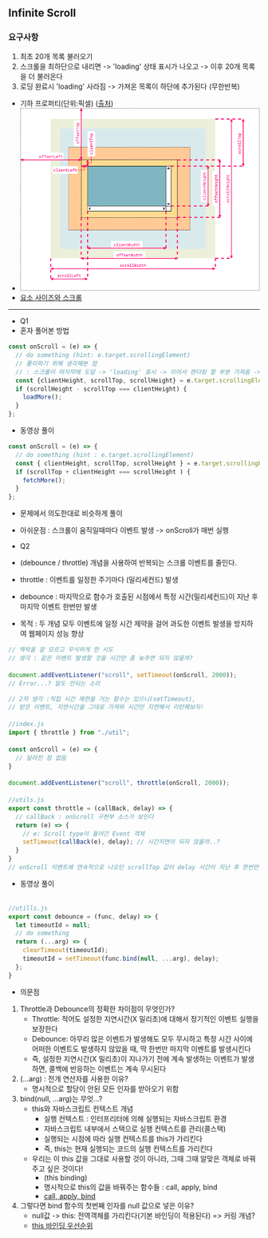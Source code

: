 ## Infinite Scroll

### 요구사항
1. 최초 20개 목록 불러오기
2. 스크롤을 최하단으로 내리면 -> 'loading' 상태 표시가 나오고 -> 이후 20개 목록을 더 불러온다
3. 로딩 완료시 'loading' 사라짐 -> 가져온 목록이 하단에 추가된다 (무한반복)

- 기하 프로퍼티(단위:픽셀) ([출처](https://stackoverflow.com/questions/21064101/understanding-offsetwidth-clientwidth-scrollwidth-and-height-respectively))
- ![예시](./img/browser_value.png)
- [요소 사이즈와 스크롤](https://ko.javascript.info/size-and-scroll)
---  
- Q1
- 혼자 풀어본 방법
```javascript
const onScroll = (e) => {
  // do something (hint: e.target.scrollingElement)
  // 풀이하기 위해 생각해본 점 
  // : 스크롤이 마지막에 도달 -> 'loading' 표시 -> 이어서 랜더링 할 부분 가져옴 -> 화면에 보여줌
  const {clientHeight, scrollTop, scrollHeight} = e.target.scrollingElement;
  if (scrollHeight - scrollTop === clientHeight) {
    loadMore();
  }
};
```
- 동영상 풀이
```javascript
const onScroll = (e) => {
  // do something (hint : e.target.scrollingElement)
  const { clientHeight, scrollTop, scrollHeight } = e.target.scrollingElement;
  if (scrollTop + clientHeight === scrollHeight ) {
    fetchMore();
  }
};
```
- 문제에서 의도한대로 비슷하게 풀이
- 아쉬운점 : 스크롤이 움직일때마다 이벤트 발생 -> onScroll가 매번 실행

- Q2
- (debounce / throttle) 개념을 사용하여 반복되는 스크롤 이벤트를 줄인다.
- throttle : 이벤트를 일정한 주기마다 (밀리세컨드) 발생
- debounce : 마지막으로 함수가 호출된 시점에서 특정 시간(밀리세컨드)이 지난 후 마지막 이벤트 한번만 발생
- 목적 : 두 개념 모두 이벤트에 일정 시간 제약을 걸어 과도한 이벤트 발생을 방지하여 웹페이지 성능 향상
```javascript
// 맥락을 잘 모르고 무식하게 한 시도
// 생각 : 같은 이벤트 발생할 것을 시간만 좀 늦추면 되지 않을까?

document.addEventListener("scroll", setTimeout(onScroll, 2000));
// Error...? 말도 안되는 소리
```

```javascript
// 2차 생각 :직접 시간 제한을 거는 함수는 있으니(setTimeout), 
// 받은 이벤트, 지연시간을 그대로 가져와 시간만 지연해서 리턴해보자!

//index.js
import { throttle } from "./util";

const onScroll = (e) => {
  // 달라진 점 없음
}

document.addEventListener("scroll", throttle(onScroll, 2000));

//utils.js
export const throttle = (callBack, delay) => {
  // callBack : onScroll 구현부 소스가 보인다
  return (e) => {
    // e: Scroll type이 들어간 Event 객체
    setTimeout(callBack(e), delay); // 시간지연이 되지 않을까..?
  }
}
// onScroll 이벤트에 연속적으로 나오던 scrollTop 값이 delay 시간이 지난 후 한번만 나온다
```
- 동영상 풀이
```javascript

//utills.js
export const debounce = (func, delay) => {
  let timeoutId = null;
  // do something
  return (...arg) => {
    clearTimeout(timeoutId);
    timeoutId = setTimeout(func.bind(null, ...arg), delay);
  };
}
```

- 의문점
1. Throttle과 Debounce의 정확한 차이점이 무엇인가?
    - Throttle: 적어도 설정한 지연시간(X 밀리초)에 대해서 정기적인 이벤트 실행을 보장한다
    - Debounce: 아무리 많은 이벤트가 발생해도 모두 무시하고 특정 시간 사이에 어떠한 이벤트도 발생하지 않았을 때, 딱 한번만 마지막 이벤트를 발생시킨다
    - 즉, 설정한 지연시간(X 밀리초)이 지나가기 전에 계속 발생하는 이벤트가 발생하면, 콜백에 반응하는 이벤트는 계속 무시된다
2. (...arg) : 전개 연산자를 사용한 이유?
    - 명시적으로 할당이 안된 모든 인자를 받아오기 위함
3. bind(null, ...arg)는 무엇...?
   - this와 자바스크립트 컨텍스트 개념
     - 실행 컨텍스트 : 인터프리터에 의해 실행되는 자바스크립트 환경
     - 자바스크립트 내부에서 스택으로 실행 컨텍스트를 관리(콜스택)
     - 실행되는 시점에 따라 실행 컨텍스트를 this가 가리킨다
     - 즉, this는 현재 실행되는 코드의 실행 컨텍스트를 가리킨다  
   - 우리는 이 this 값을 그대로 사용할 것이 아니라, 그때 그때 알맞은 객체로 바꿔주고 싶은 것이다!
     - (this binding)
     - 명시적으로 this의 값을 바꿔주는 함수들 : call, apply, bind
     - [call, apply, bind](https://wooooooak.github.io/javascript/2018/12/08/call,apply,bind/)
4. 그렇다면 bind 함수의 첫번째 인자를 null 값으로 넣은 이유?
    - null값 -> this: 전역객체를 가리킨다(기본 바인딩이 적용된다) => 커링 개념?
    - [this 바인딩 우선순위](https://jeonghwan-kim.github.io/2017/10/22/js-context-binding.html)
